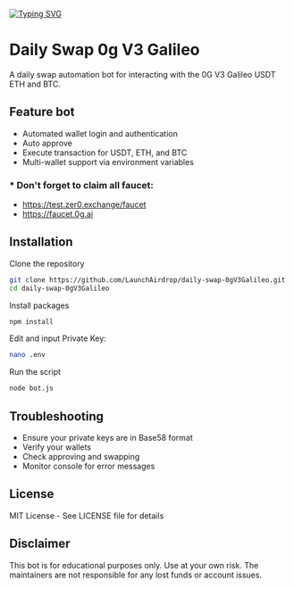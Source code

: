 [![Typing SVG](https://readme-typing-svg.demolab.com?font=Fira+Code&pause=1000&width=435&lines=Welcome+To+LaunchAirdrop)](https://git.io/typing-svg)

# Daily Swap 0g V3 Galileo
A daily swap automation bot for interacting with the 0G V3 Galileo USDT ETH and BTC.

## Feature bot
- Automated wallet login and authentication
- Auto approve
- Execute transaction for USDT, ETH, and BTC
- Multi-wallet support via environment variables

### * Don't forget to claim all faucet: 
- https://test.zer0.exchange/faucet
- https://faucet.0g.ai

## Installation

Clone the repository
```bash
git clone https://github.com/LaunchAirdrop/daily-swap-0gV3Galileo.git
cd daily-swap-0gV3Galileo
```

Install packages
```bash
npm install
```

Edit and input Private Key:
```bash
nano .env
```

Run the script
```bash
node bot.js
```

## Troubleshooting

- Ensure your private keys are in Base58 format
- Verify your wallets
- Check approving and swapping
- Monitor console for error messages

## License

MIT License - See LICENSE file for details

## Disclaimer

This bot is for educational purposes only. Use at your own risk. The maintainers are not responsible for any lost funds or account issues.
